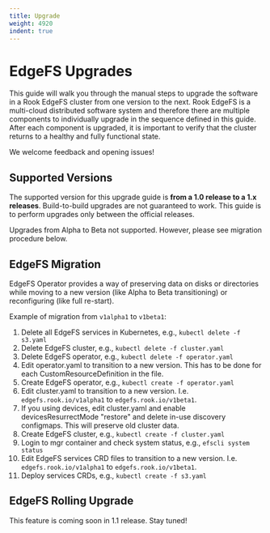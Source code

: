 ```yaml
---
title: Upgrade
weight: 4920
indent: true
---
```


# EdgeFS Upgrades
This guide will walk you through the manual steps to upgrade the software in a Rook EdgeFS cluster
from one version to the next. Rook EdgeFS is a multi-cloud distributed software system and
therefore there are multiple components to individually upgrade in the sequence defined in this
guide. After each component is upgraded, it is important to verify that the cluster returns to a
healthy and fully functional state.

We welcome feedback and opening issues!

## Supported Versions
The supported version for this upgrade guide is **from a 1.0 release to a 1.x releases**.
Build-to-build upgrades are not guaranteed to work. This guide is to perform upgrades only between
the official releases.

Upgrades from Alpha to Beta not supported. However, please see migration procedure below.

## EdgeFS Migration
EdgeFS Operator provides a way of preserving data on disks or directories while moving to a
new version (like Alpha to Beta transitioning) or reconfiguring (like full re-start).

Example of migration from `v1alpha1` to `v1beta1`:

1. Delete all EdgeFS services in Kubernetes, e.g., `kubectl delete -f s3.yaml`
2. Delete EdgeFS cluster, e.g., `kubectl delete -f cluster.yaml`
3. Delete EdgeFS operator, e.g., `kubectl delete -f operator.yaml`
4. Edit operator.yaml to transition to a new version. This has to be done for each CustomResourceDefinition in the file.
5. Create EdgeFS operator, e.g., `kubectl create -f operator.yaml`
6. Edit cluster.yaml to transition to a new version. I.e. `edgefs.rook.io/v1alpha1` to `edgefs.rook.io/v1beta1`.
7. If you using devices, edit cluster.yaml and enable devicesResurrectMode "restore" and delete in-use discovery configmaps. This will preserve old cluster data.
8. Create EdgeFS cluster, e.g., `kubectl create -f cluster.yaml`
9. Login to mgr container and check system status, e.g., `efscli system status`
10. Edit EdgeFS services CRD files to transition to a new version. I.e. `edgefs.rook.io/v1alpha1` to `edgefs.rook.io/v1beta1`.
11. Deploy services CRDs, e.g., `kubectl create -f s3.yaml`

## EdgeFS Rolling Upgrade
This feature is coming soon in 1.1 release. Stay tuned!
